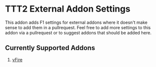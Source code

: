 # TTT2 External Addon Settings

This addon adds F1 settings for external addons where it doesn't make sense to add them in a pullrequest. Feel free to add more settings to this addon via a pullrequest or to suggest addons that should be added here.

## Currently Supported Addons

1. [vFire](https://steamcommunity.com/sharedfiles/filedetails/?id=1525218777)
